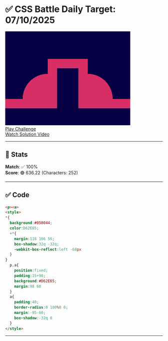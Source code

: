 # ✅ CSS Battle Daily Target: 07/10/2025

![Target](./images/07.png)  
[Play Challenge](https://cssbattle.dev/play/hTcOgzNi1XUkGiJVQFXG)  
[Watch Solution Video](https://youtube.com/shorts/nW1I3C3tgds)

---

## 🔢 Stats

**Match**: ✅ 100%  
**Score**: 🟢 636.22 (Characters: 252)

---

## ✅ Code

```html
<p><a>
<style>
*{
  background:#050044;
  color:D62E65;
  +*{
    margin:118 166 56;
    box-shadow:32q -32q;
    -webkit-box-reflect:left -68px
  }
}
  p,a{
    position:fixed;
    padding:15+90;
    background:#D62E65;
    margin:98 68
  }
  a{
    padding:40;
    border-radius:0 100%0 0;
    margin:-95-60;
    box-shadow:-32q 0
  }
</style>
```

---